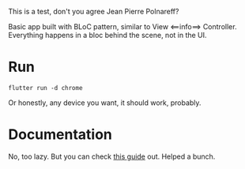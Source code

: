 This is a test, don't you agree Jean Pierre Polnareff?

Basic app built with BLoC pattern, similar to View <==info==> Controller.
Everything happens in a bloc behind the scene, not in the UI.

# Run

```
flutter run -d chrome
```

Or honestly, any device you want, it should work, probably.

# Documentation

No, too lazy.
But you can check [this guide](https://blog.logrocket.com/state-management-flutter-bloc-pattern/) out. Helped a bunch.
